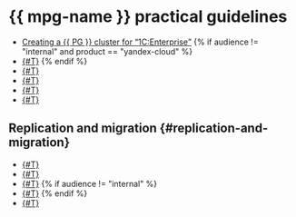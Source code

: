 # {{ mpg-name }} practical guidelines

* [Creating a {{ PG }} cluster for <q>1C:Enterprise</q>](./1c-postgresql.md)
{% if audience != "internal" and product == "yandex-cloud" %}
* [{#T}](./sqoop.md)
{% endif %}
* [{#T}](./profiling.md)
* [{#T}](./cdc-data-transfer.md)
* [{#T}](./cdc-debezium.md)
* [{#T}](./data-transfer-ydb.md)

## Replication and migration {#replication-and-migration}

* [{#T}](./replication-overview.md)
* [{#T}](./data-migration.md)
* [{#T}](./outbound-replication.md)
{% if audience != "internal" %}
* [{#T}](../operations/logical-replica-from-rds.md)
{% endif %}
* [{#T}](./mpg-to-objstorage.md)
